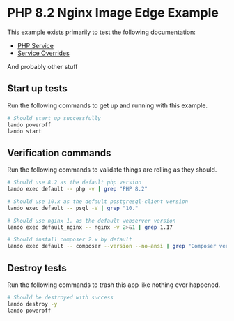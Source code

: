 # PHP 8.2 Nginx Image Edge Example

This example exists primarily to test the following documentation:

* [PHP Service](https://docs.lando.dev/config/php.html)
* [Service Overrides](https://docs.lando.dev/config/services.html#advanced)

And probably other stuff

## Start up tests

Run the following commands to get up and running with this example.

```bash
# Should start up successfully
lando poweroff
lando start
```

## Verification commands

Run the following commands to validate things are rolling as they should.

```bash
# Should use 8.2 as the default php version
lando exec default -- php -v | grep "PHP 8.2"

# Should use 10.x as the default postgresql-client version
lando exec default -- psql -V | grep "10."

# Should use nginx 1. as the default webserver version
lando exec default_nginx -- nginx -v 2>&1 | grep 1.17

# Should install composer 2.x by default
lando exec default -- composer --version --no-ansi | grep "Composer version 2."
```

## Destroy tests

Run the following commands to trash this app like nothing ever happened.

```bash
# Should be destroyed with success
lando destroy -y
lando poweroff
```
